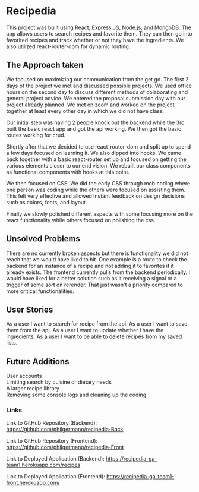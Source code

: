 # Recipedia

This project was built using React, Express.JS, Node.js, and MongoDB. The app allows users to search recipes and favorite them. They can then go into favorited recipes and track whether or not they have the ingredients. We also utilized react-router-dom for dynamic routing.



## The Approach taken
We focused on maximizing our communication from the get go. The first 2 days of the project we met and discussed possible projects. We used office hours on the second day to discuss different methods of colaborating and general project advice. We entered the proposal submission day with our project already planned. We met on zoom and worked on the project together at least every other day in which we did not have class.

Our initial step was having 2 people knock out the backend while the 3rd built the basic react app and got the api working. We then got the basic routes working for crud. 

Shortly after that we decided to use react-router-dom and split up to spend a few days focused on learning it. We also dipped into hooks. We came back together with a basic react-router set up and focused on getting the various elements closer to our end vision. We rebuilt our class components as functional components with hooks at this point.

We then focused on CSS. We did the early CSS through mob coding where one person was coding while the others were focused on assisting them. This felt very effective and allowed instant feedback on design decisions such as colors, fonts, and layout. 

Finally we slowly polished different aspects with some focusing more on the react functionality while others focused on polishing the css.


## Unsolved Problems
There are no currently broken aspects but there is functionality we did not reach that we would have liked to hit. One example is a route to check the backend for an instance of a recipe and not adding it to favorites if it already exists. 
The frontend currently pulls from the backend periodically. I would have liked for a better solution such as it receiving a signal or a trigger of some sort on rerender. That just wasn't a priority compared to more critical functionalities. 


## User Stories
As a user I want to search for recipe from the api.
As a user I want to save them from the api.
As a user I want to update whether I have the ingredients.
As a user I want to be able to delete recipes from my saved lists.


## Future Additions
User accounts<br/>
Limiting search by cuisine or dietary needs<br/>
A larger recipe library<br/>
Removing some console logs and cleaning up the coding.<br/>


### Links

Link to GitHub Repository (Backend): https://github.com/philgermano/recipedia-Back

Link to GitHub Repository (Frontend): https://github.com/philgermano/recipedia-Front

Link to Deployed Application (Backend): https://recipedia-ga-team1.herokuapp.com/recipes

Link to Deployed Application (Frontend): https://recipedia-ga-team1-front.herokuapp.com/



